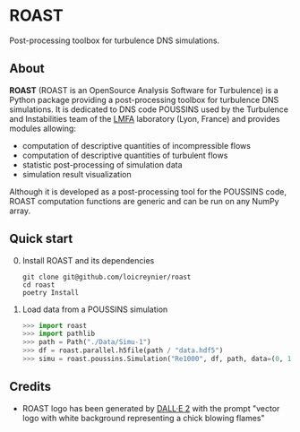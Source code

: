 # ROAST

Post-processing toolbox for turbulence DNS simulations.

## About

<!-- start about -->

**ROAST** (ROAST is an OpenSource Analysis Software for Turbulence) is a
Python package providing a post-processing toolbox for turbulence DNS
simulations.
It is dedicated to DNS code POUSSINS used by the
Turbulence and Instabilities team of the [LMFA] laboratory
(Lyon, France)
and provides modules allowing:

- computation of descriptive quantities of incompressible flows
- computation of descriptive quantities of turbulent flows
- statistic post-processing of simulation data
- simulation result visualization

Although it is developed as a post-processing tool
for the POUSSINS code, ROAST computation functions are generic
and can be run on any NumPy array.

[lmfa]: http://lmfa.ec-lyon.fr

<!-- end about -->

## Quick start

<!-- start quickstart -->

0. Install ROAST and its dependencies

   ```shell
   git clone git@github.com/loicreynier/roast
   cd roast
   poetry Install
   ```

1. Load data from a POUSSINS simulation

   ```python
   >>> import roast
   >>> import pathlib
   >>> path = Path("./Data/Simu-1")
   >>> df = roast.parallel.h5file(path / "data.hdf5")
   >>> simu = roast.poussins.Simulation("Re1000", df, path, data=(0, 100, 1))
   ```

<!-- end quickstart -->

## Credits

- ROAST logo has been generated by [DALL·E 2][dall-e] with the prompt
  "vector logo with white background representing a chick blowing flames"

[dall-e]: https://openai.com/product/dall-e-2
